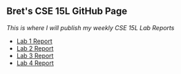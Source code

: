 ## Bret's CSE 15L GitHub Page
*This is where I will publish my weekly CSE 15L Lab Reports*

* [Lab 1 Report](/lab1-report.md)
* [Lab 2 Report](https://bretdubois.github.io/cse15l-lab-reports/lab2-report)
* [Lab 3 Report](https://bretdubois.github.io/cse15l-lab-reports/lab3-report)
* [Lab 4 Report](https://bretdubois.github.io/cse15l-lab-reports/lab4-report)
